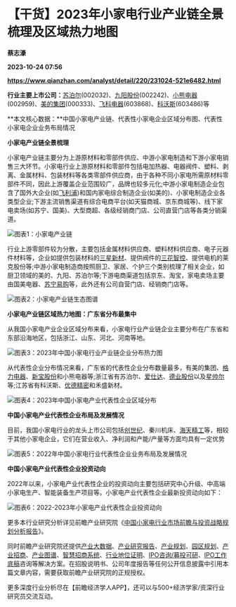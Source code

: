 # 【干货】2023年小家电行业产业链全景梳理及区域热力地图
**蔡志濠**

**2023-10-24 07:56**

**https://www.qianzhan.com/analyst/detail/220/231024-521e6482.html**

**行业主要上市公司：**[苏泊尔](https://stock.qianzhan.com/hs/zhengquan_002032.SZ.html)(002032)、[九阳股份](https://stock.qianzhan.com/hs/zhengquan_002242.SZ.html)(002242)、[小熊电器](https://stock.qianzhan.com/hs/zhengquan_002959.SZ.html)(002959)、[美的集团](https://stock.qianzhan.com/hs/zhengquan_000333.SZ.html)(000333)、[飞科电器](https://stock.qianzhan.com/hs/zhengquan_603868.SH.html)(603868)、[科沃斯](https://stock.qianzhan.com/hs/zhengquan_603486.SH.html)(603486)等

**本文核心数据：**中国小家电产业链、代表性小家电企业区域分布图、代表性小家电企业业务布局情况

**小家电产业链全景梳理**

小家电产业链主要分为上游原材料和零部件供应、中游小家电制造和下游小家电销售三大环节。小家电行业上游原材料和零部件包括电加热器、电器阀件、塑料、剥离、金属材料、包装材料等各类零部件供应商，由于各种不同小家电所需原材料零部件不同，因此上游覆盖企业范围较广，品牌也较多元化;中游小家电制造企业包含了国外大企业(如[飞利浦](https://stock.qianzhan.com/us/zhengquan_PHG.N.html))和国内家电综合制造企业(如美的)、小家电制造企业各类型企业;下游主流销售渠道有综合电商平台(如天猫商城、京东商城等)、线下家电卖场(如苏宁、国美)、大型商超、各级经销商门店、公司直营门店等各类分销渠道。

![图表1：小家电产业链](https://img3.qianzhan.com/news/202310/24/20231024-45422d9de92d3480.jpg)

行业上游零部件较为分散，主要包括金属材料供应商、塑料材料供应商、电子元器件材料等，企业如提供包装材料的[三星新材](https://stock.qianzhan.com/hs/zhengquan_603578.SH.html)、提供阀件的[三花智控](https://stock.qianzhan.com/hs/zhengquan_002050.SZ.html)、提供电机的莱克股份等;中游小家电制造商按照厨卫、家居、个护三个类别梳理了相关企业，如厨卫领域的美的、九阳、苏泊尔等;下游电商渠道包括京东、淘宝，家电卖场主要由国美电器、[苏宁易购](https://stock.qianzhan.com/hs/zhengquan_002024.SZ.html)等，此外还有公司自营门店、经销商门店等。

![图表2：小家电产业链生态图谱](https://img3.qianzhan.com/news/202310/24/20231024-5cf0665f1a60b9ca.jpg)

**小家电产业链区域热力地图：广东省分布最集中**

从我国小家电产业企业区域分布来看，小家电行业产业链企业主要分布在广东省和东部沿海地区，包括浙江、山东、河北、河南等地。

![图表3：2023年中国小家电行业产业链企业分布热力图](https://img3.qianzhan.com/news/202310/24/20231024-5a8dc0a0c22fc069.png)

从代表性企业分布情况来看，广东省的代表性企业分布数量最多，有美的集团、[格力电器](https://stock.qianzhan.com/hs/zhengquan_000651.SZ.html)、[新宝股份](https://stock.qianzhan.com/hs/zhengquan_002705.SZ.html)和小熊电器等;浙江省有苏泊尔、[爱仕达](https://stock.qianzhan.com/hs/zhengquan_002403.SZ.html)、[德业股份](https://stock.qianzhan.com/hs/zhengquan_605117.SH.html)以及[星帅尔](https://stock.qianzhan.com/hs/zhengquan_002860.SZ.html)等;江苏省有科沃斯、[优德精密](https://stock.qianzhan.com/hs/zhengquan_300549.SZ.html)和禾盛新材。

![图表4：2023年中国小家电产业代表性企业区域分布](https://img3.qianzhan.com/news/202310/24/20231024-bce12697b168281d.png)

**中国小家电产业代表性企业布局及发展情况**

目前，我国小家电行业的龙头上市公司包括[创世纪](https://stock.qianzhan.com/hs/zhengquan_300083.SZ.html)、秦川机床、[海天精工](https://stock.qianzhan.com/hs/zhengquan_601882.SH.html)等，相较于其他小家电企业，它们在营业收入、净利润和产能/产量等方面均具有一定优势

![图表5：2022年中国小家电行业代表性企业业务布局及发展情况](https://img3.qianzhan.com/news/202310/24/20231024-1a7c03fc12965874.png)

**中国小家电产业代表性企业投资动向**

2022年以来，小家电产业代表性企业的投资动向主要包括研究中心升级、中高端小家电生产、智能装备生产项目等。小家电产业代表性企业最新投资动向如下：

![图表6：2022-2023年小家电产业代表性企业投资动向](https://img3.qianzhan.com/news/202310/24/20231024-0f81484f5f79a7b6.png)

更多本行业研究分析详见前瞻产业研究院《[中国小家电行业市场前瞻与投资战略规划分析报告](https://bg.qianzhan.com/report/detail/0bf7b158024940e6.html)》。

同时前瞻产业研究院还提供[产业大数据](https://d.qianzhan.com/)、[产业研究报告](https://bg.qianzhan.com/report/hotlist/)、[产业规划](https://f.qianzhan.com/chanyeguihua2/)、[园区规划](https://f.qianzhan.com/yuanqu/)、[产业招商](https://f.qianzhan.com/chanyezhaoshang/)、[产业图谱](https://bg.qianzhan.com/report/lianglian/)、[智慧招商系统](https://z.qianzhan.com/)、[行业地位证明](https://bg.qianzhan.com/report/qyppcs)、[IPO咨询/募投可研](https://ipo.qianzhan.com/mutou/)、[IPO工作底稿](https://ipo.qianzhan.com/digao/)咨询等解决方案。在招股说明书、公司年度报告等任何公开信息披露中引用本篇文章内容，需要获取前瞻产业研究院的正规授权。

更多深度行业分析尽在【前瞻经济学人APP】，还可以与500+经济学家/资深行业研究员交流互动。